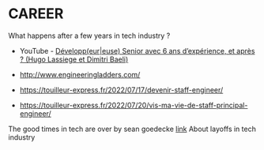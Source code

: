 # CAREER
What happens after a few years in tech industry ?

- YouTube - [Développ(eur|euse) Senior avec 6 ans d’expérience, et après ? (Hugo Lassiege et Dimitri Baeli)](https://www.youtube.com/watch?v=X5MYKj1C2qM)

- http://www.engineeringladders.com/
- https://touilleur-express.fr/2022/07/17/devenir-staff-engineer/
- https://touilleur-express.fr/2022/07/20/vis-ma-vie-de-staff-principal-engineer/

The good times in tech are over by sean goedecke [link](https://www.seangoedecke.com/good-times-are-over/)
About layoffs in tech industry
